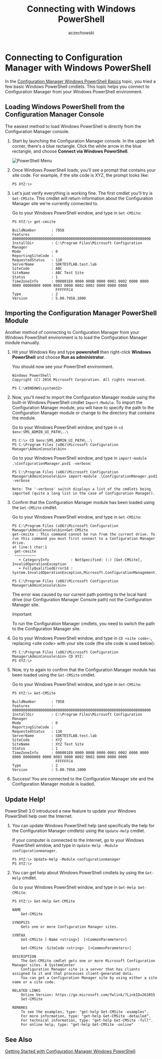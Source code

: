 ﻿---
title: "Connecting with Windows PowerShell"
titleSuffix: "Configuration Manager"
ms.date: "09/20/2016"
ms.prod: "configuration-manager"
ms.technology: configmgr-sdk
ms.topic: conceptual
ms.assetid: 1d466a0b-bb4a-4648-8f16-9b6c897934f5
author: aczechowski
ms.author: aaroncz
manager: dougeby


---
# Connecting to Configuration Manager with Windows PowerShell
In the [Configuration Manager Windows PowerShell Basics](../../../develop/core/understand/windows-powershell-basics.md) topic, you tried a few basic Windows PowerShell cmdlets. This topic helps you connect to Configuration Manager from your Windows PowerShell environment.  

## Loading Windows PowerShell from the Configuration Manager Console  
 The easiest method to load Windows PowerShell is directly from the Configuration Manager console.  

1.  Start by launching the Configuration Manager console. In the upper left corner, there's a blue rectangle. Click the white arrow in the blue rectangle, and choose **Connect via Windows PowerShell**.  

     ![PowerShell Menu](../../../develop/core/understand/media/cmpowershellmenucb.PNG "CMPowerShellMenuCB")  

2.  Once Windows PowerShell loads, you'll see a prompt that contains your site code. For example, if the site code is XYZ, the prompt looks like:  

    ```  
    PS XYZ:\>  
    ```  

3.  Let's just verify everything is working fine. The first cmdlet you'll try is `Get-CMSite`. This cmdlet will return information about the Configuration Manager site we're currently connected to.  

     Go to your Windows PowerShell window, and type in `Get-CMSite`:  

    ```  
    PS XYZ:\> get-cmsite  

    BuildNumber       : 7958  
    Features          : 0000000000000000000000000000000000000000000000000000000000000000  
    InstallDir        : C:\Program Files\Microsoft Configuration Manager  
    Mode              : 0  
    ReportingSiteCode :  
    RequestedStatus   : 110  
    ServerName        : SDKTESTLAB.test.lab  
    SiteCode          : ABC  
    SiteName          : ABC Test Site  
    Status            : 1  
    TimeZoneInfo      : 000001E0 0000 000B 0000 0001 0002 0000 0000 0000 00000000 0000 0003 0000 0002 0002 0000 0000 0000  
                        FFFFFFC4  
    Type              : 2  
    Version           : 5.00.7958.1000  

    ```  

## Importing the Configuration Manager PowerShell Module  
 Another method of connecting to Configuration Manager from your Windows PowerShell environment is to load the Configuration Manager module manually.  

1.  Hit your Windows Key and type **powershell** then right-click **Windows PowerShell** and choose **Run as administrator**.  

     You should now see your PowerShell environment.  

    ```  
    Windows PowerShell  
    Copyright (C) 2016 Microsoft Corporation. All rights reserved.  

    PS C:\WINDOWS\system32>  
    ```  

2.  Now, you'll need to import the Configuration Manager module using the built-in Windows PowerShell cmdlet `Import-Module`. To import the Configuration Manager module, you will have to specify the path to the Configuration Manager module or change to the directory that contains the module.  

     Go to your Windows PowerShell window, and type in `cd $env:SMS_ADMIN_UI_PATH\..\`  

    ```  
    PS C:\> CD $env:SMS_ADMIN_UI_PATH\..\  
    PS C:\Program Files (x86)\Microsoft Configuration Manager\AdminConsole\bin>  

    ```  

     Go to your Windows PowerShell window, and type in `import-module .\ConfigurationManager.psd1 -verbose`:  

    ```  
    PS C:\Program Files (x86)\Microsoft Configuration Manager\AdminConsole\bin> import-module .\ConfigurationManager.psd1 -verbose  

    Note: The '-verbose' switch displays a list of the cmdlets being imported (quite a long list in the case of Configuration Manager).  

    ```  

3.  Confirm that the Configuration Manager module has been loaded using the `Get-CMSite` cmdlet.  

     Go to your Windows PowerShell window, and type in `Get-CMSite`:  

    ```  
    PS C:\Program Files (x86)\Microsoft Configuration Manager\AdminConsole\bin>Get-CMSite  
    get-cmsite : This command cannot be run from the current drive. To run this command you must first connect to a Configuration Manager drive.  
    at line:1 char:1  
     get-cmsite  
     ~~~~~~~~~~  
       + CategoryInfo          : NotSpecified: (:) [Get-CMSite], InvalidOperationException  
       + FullyQualifiedErrorId : System.InvalidOperationException,Microsoft.ConfigurationManagement.Cmdlets.HS.Commands.GetSiteCommand  

    PS C:\Program Files (x86)\Microsoft Configuration Manager\AdminConsole\bin>  
    ```  

     The error was caused by our current path pointing to the local hard drive (our Configuration Manager Console path) not the Configuration Manager site.  

    > [!IMPORTANT]
    >  To run the Configuration Manager cmdlets, you need to switch the path to the Configuration Manager site.  

4.  Go to your Windows PowerShell window, and type in `CD <site code>:`, replacing \<site code> with your site code (the site code is used below):  

    ```  
    PS C:\Program Files (x86)\Microsoft Configuration Manager\AdminConsole\bin> CD XYZ:
    PS XYZ:\>  
    ```  

5.  Now, try to again to confirm that the Configuration Manager module has been loaded using the `Get-CMSite` cmdlet.  

     Go to your Windows PowerShell window, and type in `Get-CMSite`:  

    ```  
    PS XYZ:\> Get-CMSite  

    BuildNumber       : 7958  
    Features          : 0000000000000000000000000000000000000000000000000000000000000000  
    InstallDir        : C:\Program Files\Microsoft Configuration Manager  
    Mode              : 0  
    ReportingSiteCode :  
    RequestedStatus   : 110  
    ServerName        : SDKTESTLAB.test.lab  
    SiteCode          : XYZ  
    SiteName          : XYZ Test Site  
    Status            : 1  
    TimeZoneInfo      : 000001E0 0000 000B 0000 0001 0002 0000 0000 0000 00000000 0000 0003 0000 0002 0002 0000 0000 0000  
                        FFFFFFC4  
    Type              : 2  
    Version           : 5.00.7958.1000  

    ```  

6.  Success! You are connected to the Configuration Manager site and the Configuration Manager module is loaded.  

## Update Help!  
 PowerShell 3.0 introduced a new feature to update your Windows PowerShell help over the Internet.  

1.  You can update Windows PowerShell help (and specifically the help for the Configuration Manager cmdlets) using the `Update-Help` cmdlet.  

     If your computer is connected to the Internet, go to your Windows PowerShell window, and type in `Update-Help -Module configurationmanager`.  

    ```  
    PS XYZ:\> Update-Help -Module configurationmanager  
    PS XYZ:\>  
    ```  

2.  You can get help about Windows PowerShell cmdlets by using the `Get-Help` cmdlet.  

     Go to your Windows PowerShell window, and type in `Get-Help Get-CMSite`:  

    ```  
    PS XYZ:\> Get-Help Get-CMSite  

    NAME  
        Get-CMSite  

    SYNOPSIS  
        Gets one or more Configuration Manager sites.  

    SYNTAX  
        Get-CMSite [-Name <string>]  [<CommonParameters>]  

        Get-CMSite -SiteCode <string>  [<CommonParameters>]  

    DESCRIPTION  
        The Get-CMSite cmdlet gets one or more Microsoft Configuration Manager sites. A SystemCenter  
        Configuration Manager site is a server that has clients assigned to it and that processes client-generated data.  
        You can get a Configuration Manager site by using either a site name or a site code.  

    RELATED LINKS  
        Online Version: https://go.microsoft.com/fwlink/?LinkID=263855  
        Set-CMSite  

    REMARKS  
        To see the examples, type: "get-help Get-CMSite -examples".  
        For more information, type: "get-help Get-CMSite -detailed".  
        For technical information, type: "get-help Get-CMSite -full".  
        For online help, type: "get-help Get-CMSite -online"  

    ```  

## See Also  
 [Getting Started with Configuration Manager Windows PowerShell](../../../develop/core/understand/getting-started-with-configuration-manager-and-windows-powershell.md)
